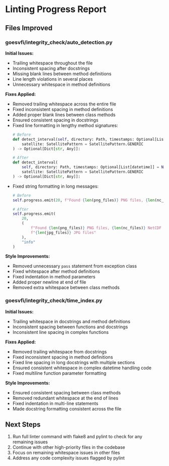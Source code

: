 # Linting Progress Report

## Files Improved

### goesvfi/integrity_check/auto_detection.py

**Initial Issues:**
- Trailing whitespace throughout the file
- Inconsistent spacing after docstrings
- Missing blank lines between method definitions
- Line length violations in several places
- Unnecessary whitespace in method definitions

**Fixes Applied:**
- Removed trailing whitespace across the entire file
- Fixed inconsistent spacing in method definitions
- Added proper blank lines between class methods
- Ensured consistent spacing in docstrings
- Fixed line formatting in lengthy method signatures:
  ```python
  # Before
  def detect_interval(self, directory: Path, timestamps: Optional[List[datetime]] = None, 
      satellite: SatellitePattern = SatellitePattern.GENERIC
  ) -> Optional[Dict[str, Any]]:
  
  # After
  def detect_interval(
      self, directory: Path, timestamps: Optional[List[datetime]] = None,
      satellite: SatellitePattern = SatellitePattern.GENERIC
  ) -> Optional[Dict[str, Any]]:
  ```
- Fixed string formatting in long messages:
  ```python
  # Before
  self.progress.emit(20, f"Found {len(png_files)} PNG files, {len(nc_files)} NetCDF files, {len(jpg_files)} JPG files", "info")
  
  # After
  self.progress.emit(
      20,
      (
          f"Found {len(png_files)} PNG files, {len(nc_files)} NetCDF files, "
          f"{len(jpg_files)} JPG files"
      ),
      "info"
  )
  ```

**Style Improvements:**
- Removed unnecessary `pass` statement from exception class
- Fixed whitespace after method definitions
- Fixed indentation in method parameters
- Added proper newline at end of file
- Removed extra whitespace between class methods

### goesvfi/integrity_check/time_index.py

**Initial Issues:**
- Trailing whitespace in docstrings and method definitions
- Inconsistent spacing between functions and docstrings
- Inconsistent line spacing in complex functions

**Fixes Applied:**
- Removed trailing whitespace from docstrings
- Fixed inconsistent spacing in method definitions
- Fixed line spacing in long docstrings with multiple sections
- Ensured consistent whitespace in complex datetime handling code
- Fixed multiline function parameter formatting

**Style Improvements:**
- Ensured consistent spacing between class methods
- Removed redundant whitespace at the end of lines
- Fixed indentation in multi-line statements
- Made docstring formatting consistent across the file

## Next Steps

1. Run full linter command with flake8 and pylint to check for any remaining issues
2. Continue with other high-priority files in the codebase
3. Focus on remaining whitespace issues in other files
4. Address any code complexity issues flagged by pylint